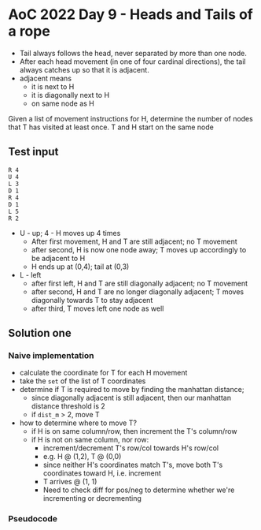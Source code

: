 # AoC 2022 Day 9 - Heads and Tails of a rope

- Tail always follows the head, never separated by more than one node. 
- After each head movement (in one of four cardinal directions), the tail always catches up so that it is adjacent.
- adjacent means
  - it is next to H
  - it is diagonally next to H
  - on same node as H

Given a list of movement instructions for H, determine the number of nodes that T has visited at least once. T and H start on the same node

## Test input

```
R 4
U 4
L 3
D 1
R 4
D 1
L 5
R 2
```

- U - up; 4 - H moves up 4 times
  - After first movement, H and T are still adjacent; no T movement
  - after second, H is now one node away; T moves up accordingly to be adjacent to H
  - H ends up at (0,4); tail at (0,3)
- L - left
  - after first left, H and T are still diagonally adjacent; no T movement
  - after second, H and T are no longer diagonally adjacent; T moves diagonally towards T to stay adjacent
  - after third, T moves left one node as well

## Solution one

### Naive implementation

- calculate the coordinate for T for each H movement
- take the `set` of the list of T coordinates
- determine if T is required to move by finding the manhattan distance;
  - since diagonally adjacent is still adjacent, then our manhattan distance threshold is 2
  - if `dist_m` > 2, move T
- how to determine where to move T?
  - if H is on same column/row, then increment the T's column/row
  - if H is not on same column, nor row:
    - increment/decrement T's row/col towards H's row/col
    - e.g. H @ (1,2), T @ (0,0)
    - since neither H's coordinates match T's, move both T's coordinates toward H, i.e. increment
    - T arrives @ (1, 1)
    - Need to check diff for pos/neg to determine whether we're incrementing or decrementing

### Pseudocode



